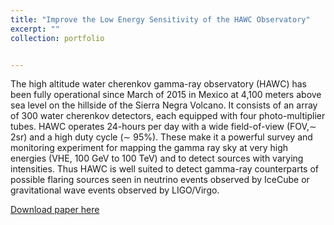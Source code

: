 ```yaml
---
title: "Improve the Low Energy Sensitivity of the HAWC Observatory"
excerpt: ""
collection: portfolio


---
```


The high altitude water cherenkov gamma-ray observatory (HAWC) has been fully operational since March of 2015 in Mexico at 4,100 meters above sea level on the hillside of the Sierra Negra Volcano. It consists of an array of 300 water cherenkov detectors, each equipped with four photo-multiplier tubes. HAWC operates 24-hours per day with a wide field-of-view (FOV,∼ 2sr) and a high duty cycle (∼ 95%). These make it a powerful survey and monitoring experiment for mapping the gamma ray sky at very high energies (VHE, 100 GeV to 100 TeV) and to detect sources with varying intensities. Thus HAWC is well suited to detect gamma-ray counterparts of possible flaring sources seen in neutrino events observed by IceCube or gravitational wave events observed by LIGO/Virgo.

[Download paper here](https://www.proquest.com/openview/302c659daa85a7e95d8c3e33e3060d0b/1?pq-origsite=gscholar&cbl=18750&diss=y)
